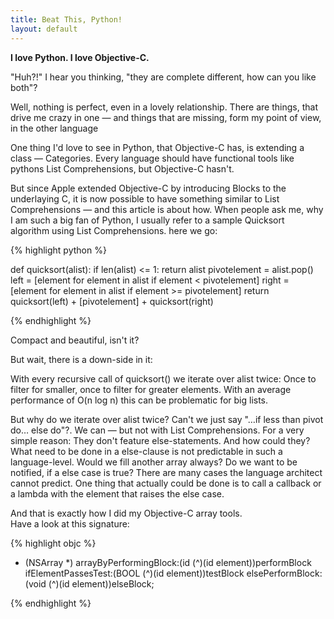 ```yaml
---
title: Beat This, Python!
layout: default
---
```


**I love Python. I love Objective-C.**

"Huh?!" I hear you thinking, "they are complete different, how can you like both"?

Well, nothing is perfect, even in a lovely relationship.
There are things, that drive me crazy in one — and things that are missing, form my point of view, in the other language

One thing I'd love to see in Python, that Objective-C has, is extending a class — Categories.
Every language should have functional tools like pythons List Comprehensions, but Objective-C hasn't.

But since Apple extended Objective-C by introducing Blocks to the underlaying C, it is now possible to have something similar to List Comprehensions — and this article is about how.
When people ask me, why I am such a big fan of Python, I usually refer to a sample Quicksort algorithm using List Comprehensions.
here we go:  



{% highlight python %}

def quicksort(alist):
  if len(alist) <= 1: return alist
    pivotelement = alist.pop()
        left  = [element for element in alist if element < pivotelement]
        right = [element for element in alist if element >= pivotelement]
  return quicksort(left) + [pivotelement] + quicksort(right)

{% endhighlight %}
<!--break-->


Compact and beautiful, isn't it?

But wait, there is a down-side in it:

With every recursive call of quicksort() we iterate over alist twice: Once to filter for smaller, once to filter for greater elements. With an average performance of O(n log n) this can be problematic for big lists.

But why do we iterate over alist twice? Can't we just say "…if less than pivot do… else do"?. We can — but not with List Comprehensions. For a very simple reason: They don't feature else-statements. And how could they? What need to be done in a else-clause is not predictable in such a language-level. Would we fill another array always? Do we want to be notified, if a else case is true? There are many cases the language architect cannot predict. One thing that actually could be done is to call a callback or a lambda with the element that raises the else case.

And that is exactly how I did my Objective-C array tools.  
Have a look at this signature:

{% highlight objc %}



- (NSArray *) arrayByPerformingBlock:(id   (^)(id element))performBlock
                 ifElementPassesTest:(BOOL (^)(id element))testBlock
                    elsePerformBlock:(void (^)(id element))elseBlock;

{% endhighlight %}
